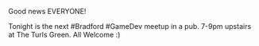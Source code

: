 Good news EVERYONE!

Tonight is the next #Bradford #GameDev meetup in a pub. 7-9pm upstairs at The Turls Green. All Welcome :) 
